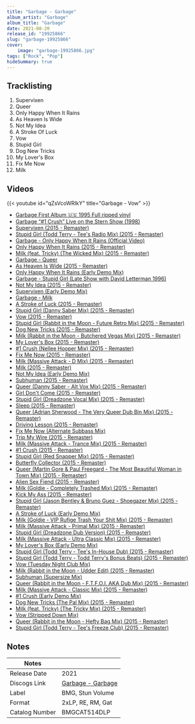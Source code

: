 ```yaml
---
title: "Garbage - Garbage"
album_artist: "Garbage"
album_title: "Garbage"
date: 2021-08-20
release_id: "19925866"
slug: "garbage-19925866"
cover:
    image: "garbage-19925866.jpg"
tags: ["Rock", "Pop"]
hideSummary: true
---
```


## Tracklisting
1. Supervixen
2. Queer
3. Only Happy When It Rains
4. As Heaven Is Wide
5. Not My Idea
6. A Stroke Of Luck
7. Vow
8. Stupid Girl
9. Dog New Tricks
10. My Lover's Box
11. Fix Me Now
12. Milk

## Videos
{{< youtube id="qZsVcoWRIkY" title="Garbage - Vow" >}}
- [Garbage First Album 🇺🇸 1995 Full ripped vinyl](https://www.youtube.com/watch?v=bzmmnNH0kJI)
- [Garbage “#1 Crush” Live on the Stern Show (1998)](https://www.youtube.com/watch?v=y6tAvjiYL_U)
- [Supervixen (2015 - Remaster)](https://www.youtube.com/watch?v=OOeRyZ9W7-g)
- [Stupid Girl (Todd Terry - Tee's Radio Mix) (2015 - Remaster)](https://www.youtube.com/watch?v=wPGBhBd_zSA)
- [Garbage - Only Happy When It Rains (Official Video)](https://www.youtube.com/watch?v=GpBFOJ3R0M4)
- [Only Happy When It Rains (2015 - Remaster)](https://www.youtube.com/watch?v=p1VheMRX_iQ)
- [Milk (feat. Tricky) (The Wicked Mix) (2015 - Remaster)](https://www.youtube.com/watch?v=E9IP9hbWebE)
- [Garbage - Queer](https://www.youtube.com/watch?v=3ppiohVRZ0s)
- [As Heaven Is Wide (2015 - Remaster)](https://www.youtube.com/watch?v=ZM3xetiMFXg)
- [Only Happy When It Rains (Early Demo Mix)](https://www.youtube.com/watch?v=ogc9jopuK_4)
- [Garbage - Stupid Girl (Late Show with David Letterman 1996)](https://www.youtube.com/watch?v=xaTyUkGonuI)
- [Not My Idea (2015 - Remaster)](https://www.youtube.com/watch?v=kCGqgFPF-uw)
- [Supervixen (Early Demo Mix)](https://www.youtube.com/watch?v=kicKSCapy4U)
- [Garbage - Milk](https://www.youtube.com/watch?v=y14Kp1DitpE)
- [A Stroke of Luck (2015 - Remaster)](https://www.youtube.com/watch?v=2BGlXIWm_gY)
- [Stupid Girl (Danny Saber Mix) (2015 - Remaster)](https://www.youtube.com/watch?v=v9hASN17R_o)
- [Vow (2015 - Remaster)](https://www.youtube.com/watch?v=aoicGLzmILA)
- [Stupid Girl (Rabbit in the Moon - Future Retro Mix) (2015 - Remaster)](https://www.youtube.com/watch?v=JaNZH0SnpDM)
- [Dog New Tricks (2015 - Remaster)](https://www.youtube.com/watch?v=EoWK3gIMRcE)
- [Milk (Rabbit in the Moon - Butchered Vegas Mix) (2015 - Remaster)](https://www.youtube.com/watch?v=to2QVU3knNg)
- [My Lover's Box (2015 - Remaster)](https://www.youtube.com/watch?v=8yQVe9-nqZo)
- [#1 Crush (Nellee Hooper Mix) (2015 - Remaster)](https://www.youtube.com/watch?v=kr1up9hSujg)
- [Fix Me Now (2015 - Remaster)](https://www.youtube.com/watch?v=KKuHMZnzCPo)
- [Milk (Massive Attack - D Mix) (2015 - Remaster)](https://www.youtube.com/watch?v=7wG33YxpjB4)
- [Milk (2015 - Remaster)](https://www.youtube.com/watch?v=XR4Sip06OzU)
- [Not My Idea (Early Demo Mix)](https://www.youtube.com/watch?v=TkLT8cEPsP4)
- [Subhuman (2015 - Remaster)](https://www.youtube.com/watch?v=b-3LXjUW8zo)
- [Queer (Danny Saber - Alt Vox Mix) (2015 - Remaster)](https://www.youtube.com/watch?v=0r4ZiJEY8Fk)
- [Girl Don't Come (2015 - Remaster)](https://www.youtube.com/watch?v=tthCQfB2rWI)
- [Stupid Girl (Dreadzone Vocal Mix) (2015 - Remaster)](https://www.youtube.com/watch?v=4z9Da3QlKzw)
- [Sleep (2015 - Remaster)](https://www.youtube.com/watch?v=w62-yRGJySE)
- [Queer (Adrian Sherwood - The Very Queer Dub Bin Mix) (2015 - Remaster)](https://www.youtube.com/watch?v=d10Xo1h01LA)
- [Driving Lesson (2015 - Remaster)](https://www.youtube.com/watch?v=32DLPyvzg3E)
- [Fix Me Now (Alternate Subbass Mix)](https://www.youtube.com/watch?v=7pfMmVH1JGM)
- [Trip My Wire (2015 - Remaster)](https://www.youtube.com/watch?v=FHpu3une2go)
- [Milk (Massive Attack - Trance Mix) (2015 - Remaster)](https://www.youtube.com/watch?v=Q-7urQcTK3I)
- [#1 Crush (2015 - Remaster)](https://www.youtube.com/watch?v=XtnhGz-isEA)
- [Stupid Girl (Red Snapper Mix) (2015 - Remaster)](https://www.youtube.com/watch?v=7kk4YB5ZObo)
- [Butterfly Collector (2015 - Remaster)](https://www.youtube.com/watch?v=1wTAJ_-J2aQ)
- [Queer (Martin Gore & Paul Freegard - The Most Beautiful Woman in Town Mix) (2015 - Remaster)](https://www.youtube.com/watch?v=XXO5-U2M4Ck)
- [Alien Sex Fiend (2015 - Remaster)](https://www.youtube.com/watch?v=mqNHL7Kwpxo)
- [Milk (Goldie - Completely Trashed Mix) (2015 - Remaster)](https://www.youtube.com/watch?v=CA96Iub9EK4)
- [Kick My Ass (2015 - Remaster)](https://www.youtube.com/watch?v=WzmWSUl8xNE)
- [Stupid Girl (Jason Bentley & Bruno Guez - Shoegazer Mix) (2015 - Remaster)](https://www.youtube.com/watch?v=9eeNgaWLySs)
- [A Stroke of Luck (Early Demo Mix)](https://www.youtube.com/watch?v=NZ8gy_WdtDI)
- [Milk (Goldie - VIP Rufige Trash Your Shit Mix) (2015 - Remaster)](https://www.youtube.com/watch?v=94P1csqVOUU)
- [Milk (Massive Attack - Primal Mix) (2015 - Remaster)](https://www.youtube.com/watch?v=CBDtCvIHzRs)
- [Stupid Girl (Dreadzone Dub Version) (2015 - Remaster)](https://www.youtube.com/watch?v=5UadqWUnbAE)
- [Milk (Massive Attack - Ultra Classic Mix) (2015 - Remaster)](https://www.youtube.com/watch?v=deVUIBO4qWc)
- [My Lover's Box (Early Demo Mix)](https://www.youtube.com/watch?v=lGafM29ZYVc)
- [Stupid Girl (Todd Terry - Tee's In-House Dub) (2015 - Remaster)](https://www.youtube.com/watch?v=r9W_3ecI3Io)
- [Stupid Girl (Todd Terry - Todd Terry's Bonus Beats) (2015 - Remaster)](https://www.youtube.com/watch?v=igDrbNc1XbY)
- [Vow (Tuesday Night Club Mix)](https://www.youtube.com/watch?v=38FmSXZ0WBU)
- [Milk (Rabbit in the Moon - Udder Edit) (2015 - Remaster)](https://www.youtube.com/watch?v=zqtYJhg0IpE)
- [Subhuman (Supersize Mix)](https://www.youtube.com/watch?v=P2wip8cX6is)
- [Queer (Rabbit in the Moon - F.T.F.O.I. AKA Dub Mix) (2015 - Remaster)](https://www.youtube.com/watch?v=JJbxr0oo2NY)
- [Milk (Massive Attack - Classic Mix) (2015 - Remaster)](https://www.youtube.com/watch?v=BA0EPKxrCV4)
- [#1 Crush (Early Demo Mix)](https://www.youtube.com/watch?v=pCbKowZsWVo)
- [Dog New Tricks (The Pal Mix) (2015 - Remaster)](https://www.youtube.com/watch?v=stEaIH-RaVY)
- [Milk (feat. Tricky) (The Tricky Mix) (2015 - Remaster)](https://www.youtube.com/watch?v=q5RX_SjdVYw)
- [Vow (Stripped Down Mix)](https://www.youtube.com/watch?v=42BgLHX2el0)
- [Queer (Rabbit in the Moon - Hefty Bag Mix) (2015 - Remaster)](https://www.youtube.com/watch?v=dm1coTvjF6k)
- [Stupid Girl (Todd Terry - Tee's Freeze Club) (2015 - Remaster)](https://www.youtube.com/watch?v=UqBo4-XDh-A)

## Notes

| Notes          |             |
| ---------------| ----------- |
| Release Date   | 2021 |
| Discogs Link   | [Garbage - Garbage](https://www.discogs.com/release/19925866) |
| Label          | BMG, Stun Volume |
| Format         | 2xLP, RE, RM, Gat |
| Catalog Number | BMGCAT514DLP |

